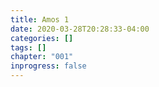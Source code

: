 ```yaml
---
title: Amos 1
date: 2020-03-28T20:28:33-04:00
categories: []
tags: []
chapter: "001"
inprogress: false
---
```


